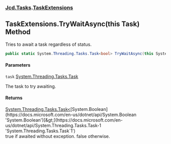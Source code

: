 ### [Jcd.Tasks](Jcd.Tasks.md 'Jcd.Tasks').[TaskExtensions](Jcd.Tasks.TaskExtensions.md 'Jcd.Tasks.TaskExtensions')

## TaskExtensions.TryWaitAsync(this Task) Method

Tries to await a task regardless of status.

```csharp
public static System.Threading.Tasks.Task<bool> TryWaitAsync(this System.Threading.Tasks.Task task);
```
#### Parameters

<a name='Jcd.Tasks.TaskExtensions.TryWaitAsync(thisSystem.Threading.Tasks.Task).task'></a>

`task` [System.Threading.Tasks.Task](https://docs.microsoft.com/en-us/dotnet/api/System.Threading.Tasks.Task 'System.Threading.Tasks.Task')

The task to try awaiting.

#### Returns
[System.Threading.Tasks.Task&lt;](https://docs.microsoft.com/en-us/dotnet/api/System.Threading.Tasks.Task-1 'System.Threading.Tasks.Task`1')[System.Boolean](https://docs.microsoft.com/en-us/dotnet/api/System.Boolean 'System.Boolean')[&gt;](https://docs.microsoft.com/en-us/dotnet/api/System.Threading.Tasks.Task-1 'System.Threading.Tasks.Task`1')  
true if awaited without exception. false otherwise.